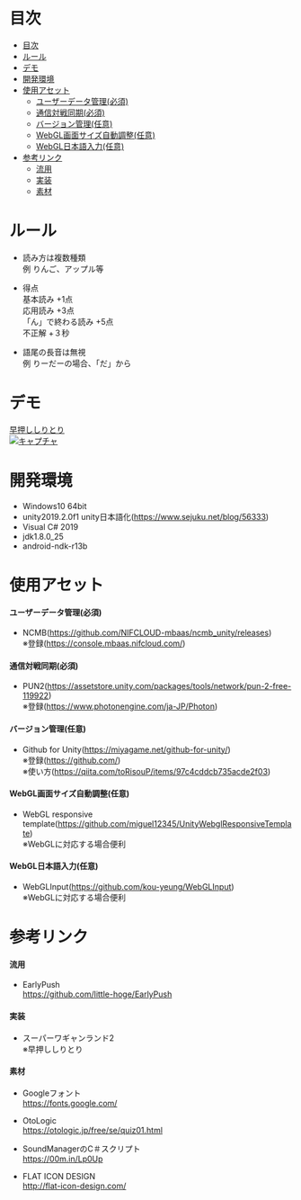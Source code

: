 # 目次

<!-- TOC -->

- [目次](#%E7%9B%AE%E6%AC%A1)
- [ルール](#%E3%83%AB%E3%83%BC%E3%83%AB)
- [デモ](#%E3%83%87%E3%83%A2)
- [開発環境](#%E9%96%8B%E7%99%BA%E7%92%B0%E5%A2%83)
- [使用アセット](#%E4%BD%BF%E7%94%A8%E3%82%A2%E3%82%BB%E3%83%83%E3%83%88)
  - [ユーザーデータ管理(必須)](#%E3%83%A6%E3%83%BC%E3%82%B6%E3%83%BC%E3%83%87%E3%83%BC%E3%82%BF%E7%AE%A1%E7%90%86%E5%BF%85%E9%A0%88)
  - [通信対戦同期(必須)](#%E9%80%9A%E4%BF%A1%E5%AF%BE%E6%88%A6%E5%90%8C%E6%9C%9F%E5%BF%85%E9%A0%88)
  - [バージョン管理(任意)](#%E3%83%90%E3%83%BC%E3%82%B8%E3%83%A7%E3%83%B3%E7%AE%A1%E7%90%86%E4%BB%BB%E6%84%8F)
  - [WebGL画面サイズ自動調整(任意)](#webgl%E7%94%BB%E9%9D%A2%E3%82%B5%E3%82%A4%E3%82%BA%E8%87%AA%E5%8B%95%E8%AA%BF%E6%95%B4%E4%BB%BB%E6%84%8F)
  - [WebGL日本語入力(任意)](#webgl%E6%97%A5%E6%9C%AC%E8%AA%9E%E5%85%A5%E5%8A%9B%E4%BB%BB%E6%84%8F)
- [参考リンク](#%E5%8F%82%E8%80%83%E3%83%AA%E3%83%B3%E3%82%AF)
  - [流用](#%E6%B5%81%E7%94%A8)
  - [実装](#%E5%AE%9F%E8%A3%85)
  - [素材](#%E7%B4%A0%E6%9D%90)

<!-- /TOC -->

# ルール
- 読み方は複数種類  
例 りんご、アップル等

- 得点  
  基本読み +1点  
  応用読み +3点  
  「ん」で終わる読み +5点  
  不正解 +３秒  

- 語尾の長音は無視  
例 りーだーの場合、「だ」から



# デモ
[早押ししりとり](https://little-hoge.github.io/EarlyPushSiritori/)  
[![キャプチャ](https://user-images.githubusercontent.com/3638785/79637831-32d76380-81bd-11ea-8e99-8e20fce42f1e.PNG)](https://little-hoge.github.io/EarlyPushSiritori/)


# 開発環境
- Windows10 64bit
- unity2019.2.0f1  unity日本語化(https://www.sejuku.net/blog/56333)
- Visual C# 2019
- jdk1.8.0_25
- android-ndk-r13b

# 使用アセット
#### ユーザーデータ管理(必須)
- NCMB(https://github.com/NIFCLOUD-mbaas/ncmb_unity/releases) \
※登録(https://console.mbaas.nifcloud.com/)

#### 通信対戦同期(必須)
- PUN2(https://assetstore.unity.com/packages/tools/network/pun-2-free-119922) \
※登録(https://www.photonengine.com/ja-JP/Photon)

#### バージョン管理(任意)
- Github for Unity(https://miyagame.net/github-for-unity/) \
※登録(https://github.com/) \
※使い方(https://qiita.com/toRisouP/items/97c4cddcb735acde2f03)  

#### WebGL画面サイズ自動調整(任意)
- WebGL responsive template(https://github.com/miguel12345/UnityWebglResponsiveTemplate) \
※WebGLに対応する場合便利  

#### WebGL日本語入力(任意)
- WebGLInput(https://github.com/kou-yeung/WebGLInput) \
※WebGLに対応する場合便利  

# 参考リンク
#### 流用
- EarlyPush  
https://github.com/little-hoge/EarlyPush

#### 実装
- スーパーワギャンランド2  
※早押ししりとり

#### 素材
- Googleフォント  
https://fonts.google.com/

- OtoLogic  
https://otologic.jp/free/se/quiz01.html

- SoundManagerのC＃スクリプト  
https://00m.in/Lp0Up

- FLAT ICON DESIGN  
http://flat-icon-design.com/
